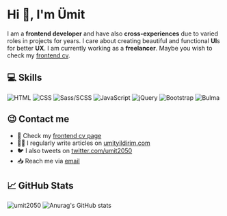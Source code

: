 # Hi 👋, I'm Ümit
I am a **frontend developer** and have also **cross-experiences** due to varied roles in projects for years. I care about creating beautiful and functional **UI**s for better **UX**. I am currently working as a **freelancer**. Maybe you wish to check my [frontend cv](https://umit2050.github.io/).

## 💻 Skills
![](https://img.shields.io/badge/-HTML-red "HTML")
![](https://img.shields.io/badge/-CSS-blue "CSS")
![](https://img.shields.io/badge/-Sass/SCSS-white?color=cc6699 "Sass/SCSS")
![](https://img.shields.io/badge/-Javascript-yellow?color=F7DF1E "JavaScript")
![](https://img.shields.io/badge/-jQuery-yellow?color=0769ad "jQuery")
![](https://img.shields.io/badge/-Bootstrap-blueviolet "Bootstrap")
![](https://img.shields.io/badge/-Bulma-cyan?color=00D1B2 "Bulma")

## 😉 Contact me
- 📄 Check my [frontend cv page](https://umit2050.github.io/)
- ✍🏻 I regularly write articles on [umityildirim.com](https://www.umityildirim.com)
- 🐦 I also tweets on [twitter.com/umit2050](https://www.twitter.com/umit2050)
- 📥 Reach me via [email](mailto:bilimorg@gmail.com)

## 📈 GitHub Stats
![](https://github-readme-stats.vercel.app/api/top-langs?username=umit2050&show_icons=true "umit2050")
![Anurag's GitHub stats](https://github-readme-stats.vercel.app/api?username=umit2050&show_icons=true&theme=default)
